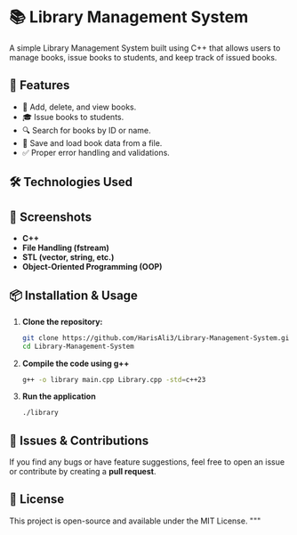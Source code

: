 # 📚 Library Management System

A simple Library Management System built using C++ that allows users to manage books, issue books to students, and keep track of issued books.

## 🚀 Features

- 📖 Add, delete, and view books.
- 🎓 Issue books to students.
- 🔍 Search for books by ID or name.
- 📂 Save and load book data from a file.
- ✅ Proper error handling and validations.

## 🛠️ Technologies Used

## 📸 Screenshots
- **C++**
- **File Handling (fstream)**
- **STL (vector, string, etc.)**
- **Object-Oriented Programming (OOP)**

## 📦 Installation & Usage

1. **Clone the repository:**
   ```bash
   git clone https://github.com/HarisAli3/Library-Management-System.git
   cd Library-Management-System
   ```
2. **Compile the code using g++**
   ```bash
   g++ -o library main.cpp Library.cpp -std=c++23
   ```
3. **Run the application**
   ```bash
   ./library
   ```

## 🐛 Issues & Contributions
If you find any bugs or have feature suggestions, feel free to open an issue or contribute by creating a **pull request**.

## 📜 License
This project is open-source and available under the MIT License. """



